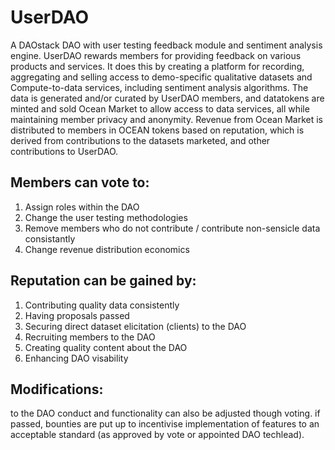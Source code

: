 # UserDAO
A DAOstack DAO with user testing feedback module and sentiment analysis engine. UserDAO rewards members for providing feedback on various products and services. It does this by creating a platform for recording, aggregating and selling access to demo-specific qualitative datasets and Compute-to-data services, including sentiment analysis algorithms. The data is generated and/or curated by UserDAO members, and datatokens are minted and sold Ocean Market to allow access to data services, all while maintaining member privacy and anonymity. Revenue from Ocean Market is distributed to members in OCEAN tokens based on reputation, which is derived from contributions to the datasets marketed, and other contributions to UserDAO.

## Members can vote to:
1) Assign roles within the DAO 
2) Change the user testing methodologies 
3) Remove members who do not contribute / contribute non-sensicle data consistantly
4) Change revenue distribution economics

## Reputation can be gained by:
1) Contributing quality data consistently 
2) Having proposals passed 
3) Securing direct dataset elicitation (clients) to the DAO
4) Recruiting members to the DAO
5) Creating quality content about the DAO
6) Enhancing DAO visability

## Modifications:
to the DAO conduct and functionality can also be adjusted though voting. if passed, bounties are put up to incentivise implementation of features to an acceptable standard (as approved by vote or appointed DAO techlead).
